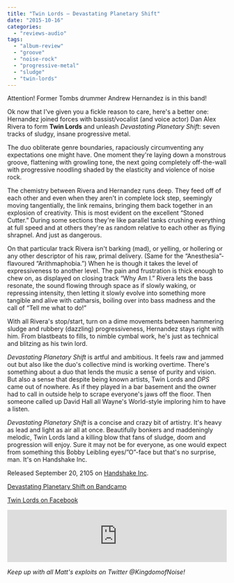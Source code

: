 ```yaml
---
title: "Twin Lords – Devastating Planetary Shift"
date: "2015-10-16"
categories: 
  - "reviews-audio"
tags: 
  - "album-review"
  - "groove"
  - "noise-rock"
  - "progressive-metal"
  - "sludge"
  - "twin-lords"
---
```


Attention! Former Tombs drummer Andrew Hernandez is in this band!

Ok now that I've given you a fickle reason to care, here's a better one: Hernandez joined forces with bassist/vocalist (and voice actor) Dan Alex Rivera to form **Twin Lords** and unleash _Devastating Planetary Shift_: seven tracks of sludgy, insane progressive metal.

The duo obliterate genre boundaries, rapaciously circumventing any expectations one might have. One moment they're laying down a monstrous groove, flattening with growling tone, the next going completely off-the-wall with progressive noodling shaded by the elasticity and violence of noise rock.

The chemistry between Rivera and Hernandez runs deep. They feed off of each other and even when they aren't in complete lock step, seemingly moving tangentially, the link remains, bringing them back together in an explosion of creativity. This is most evident on the excellent “Stoned Cutter.” During some sections they're like parallel tanks crushing everything at full speed and at others they're as random relative to each other as flying shrapnel. And just as dangerous.

On that particular track Rivera isn't barking (mad), or yelling, or hollering or any other descriptor of his raw, primal delivery. (Same for the “Anesthesia”-flavoured “Arithmaphobia.”) When he is though it takes the level of expressiveness to another level. The pain and frustration is thick enough to chew on, as displayed on closing track “Why Am I.” Rivera lets the bass resonate, the sound flowing through space as if slowly waking, or repressing intensity, then letting it slowly evolve into something more tangible and alive with catharsis, boiling over into bass madness and the call of “Tell me what to do!”

With all Rivera's stop/start, turn on a dime movements between hammering sludge and rubbery (dazzling) progressiveness, Hernandez stays right with him. From blastbeats to fills, to nimble cymbal work, he's just as technical and blitzing as his twin lord.

_Devastating Planetary Shift_ is artful and ambitious. It feels raw and jammed out but also like the duo's collective mind is working overtime. There's something about a duo that lends the music a sense of purity and vision. But also a sense that despite being known artists, Twin Lords and _DPS_ came out of nowhere. As if they played in a bar basement and the owner had to call in outside help to scrape everyone's jaws off the floor. Then someone called up David Hall all Wayne's World-style imploring him to have a listen.

_Devastating Planetary Shift_ is a concise and crazy bit of artistry. It's heavy as lead and light as air all at once. Beautifully bonkers and maddeningly melodic, Twin Lords land a killing blow that fans of sludge, doom and progression will enjoy. Sure it may not be for everyone, as one would expect from something this Bobby Leibling eyes/”O”-face but that's no surprise, man. It's on Handshake Inc.

Released September 20, 2105 on [Handshake Inc](https://handshakeinc.bandcamp.com/).

[Devastating Planetary Shift on Bandcamp](https://twinlords.bandcamp.com/album/devastating-planetary-shift)

[Twin Lords on Facebook](https://www.facebook.com/TwinLords)

<iframe style="border: 0; width: 100%; height: 120px;" src="https://bandcamp.com/EmbeddedPlayer/album=1333322250/size=large/bgcol=ffffff/linkcol=0687f5/tracklist=false/artwork=small/transparent=true/" width="300" height="150" seamless=""><a href="http://twinlords.bandcamp.com/album/devastating-planetary-shift">Devastating Planetary Shift by Twin Lords</a></iframe>

_Keep up with all Matt's exploits on Twitter @KingdomofNoise!_
